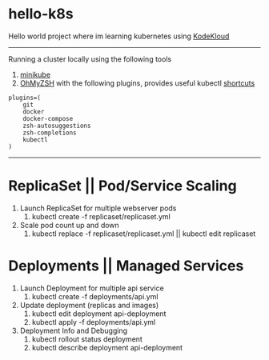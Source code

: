 # hello-k8s
Hello world project where im learning kubernetes using [KodeKloud](https://kodekloud.com/)
___

Running a cluster locally using the following tools
1. [minikube](https://minikube.sigs.k8s.io/docs/start/)
2. [OhMyZSH](https://github.com/ohmyzsh/ohmyzsh) with the following plugins, provides useful kubectl [shortcuts](https://github.com/ohmyzsh/ohmyzsh/tree/master/plugins/kubectl)
```shell
plugins=(
    git
    docker
    docker-compose
    zsh-autosuggestions
    zsh-completions
    kubectl
)
```
___

# ReplicaSet || Pod/Service Scaling
1. Launch ReplicaSet for multiple webserver pods
   1. kubectl create -f replicaset/replicaset.yml
2. Scale pod count up and down
   1. kubectl replace -f replicaset/replicaset.yml || kubectl edit replicaset

# Deployments || Managed Services
1. Launch Deployment for multiple api service
   1. kubectl create -f deployments/api.yml
2. Update deployment (replicas and images)
   1. kubectl edit deployment api-deployment
   2. kubectl apply -f deployments/api.yml
3. Deployment Info and Debugging 
   1. kubectl rollout status deployment
   1. kubectl describe deployment api-deployment